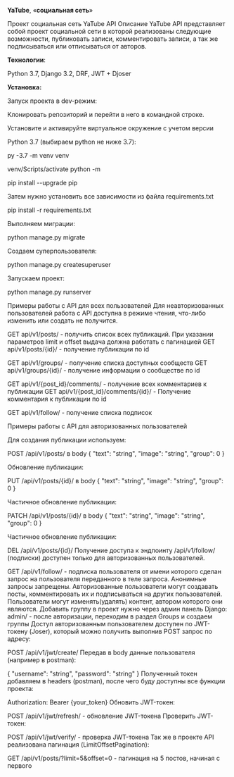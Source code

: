 **YaTube**, «**cоциальная сеть**»

Проект cоциальная сеть YaTube API Описание YaTube API представляет собой проект
социальной сети в которой реализованы следующие возможности, публиковать записи,
комментировать записи, а так же подписываться или отписываться от авторов.

**Технологии**:

Python 3.7, Django 3.2, DRF, JWT + Djoser

**Установка:**

Запуск проекта в dev-режим:

Клонировать репозиторий и перейти в него в командной строке.

Установите и активируйте виртуальное окружение c учетом версии

Python 3.7 (выбираем python не ниже 3.7):

py -3.7 -m venv venv

venv/Scripts/activate python -m

pip install --upgrade pip

Затем нужно установить все зависимости из файла requirements.txt

pip install -r requirements.txt

Выполняем миграции:

python manage.py migrate

Создаем суперпользователя:

python manage.py createsuperuser

Запускаем проект:

python manage.py runserver

Примеры работы с API для всех пользователей Для неавторизованных пользователей
работа с API доступна в режиме чтения, что-либо изменить или создать не
получится.

GET api/v1/posts/ - получить список всех публикаций. При указании параметров
limit и offset выдача должна работать с пагинацией GET api/v1/posts/{id}/ -
получение публикации по id

GET api/v1/groups/ - получение списка доступных сообществ GET
api/v1/groups/{id}/ - получение информации о сообществе по id

GET api/v1/{post_id}/comments/ - получение всех комментариев к публикации GET
api/v1/{post_id}/comments/{id}/ - Получение комментария к публикации по id

GET api/v1/follow/ - получение списка подписок

Примеры работы с API для авторизованных пользователей

Для создания публикации используем:

POST /api/v1/posts/ в body { "text": "string", "image": "string", "group": 0 }

Обновление публикации:

PUT /api/v1/posts/{id}/ в body { "text": "string", "image": "string", "group": 0
}

Частичное обновление публикации:

PATCH /api/v1/posts/{id}/ в body { "text": "string", "image": "string", "group":
0 }

Частичное обновление публикации:

DEL /api/v1/posts/{id}/ Получение доступа к эндпоинту /api/v1/follow/ (подписки)
доступен только для авторизованных пользователей.

GET /api/v1/follow/ - подписка пользователя от имени которого сделан запрос на
пользователя переданного в теле запроса. Анонимные запросы запрещены.
Авторизованные пользователи могут создавать посты, комментировать их и
подписываться на других пользователей. Пользователи могут изменять(удалять)
контент, автором которого они являются. Добавить группу в проект нужно через
админ панель Django: admin/ - после авторизации, переходим в раздел Groups и
создаем группы Доступ авторизованным пользователем доступен по JWT-токену
(Joser), который можно получить выполнив POST запрос по адресу:

POST /api/v1/jwt/create/ Передав в body данные пользователя (например в
postman):

{ "username": "string", "password": "string" } Полученный токен добавляем в
headers (postman), после чего буду доступны все функции проекта:

Authorization: Bearer {your_token} Обновить JWT-токен:

POST /api/v1/jwt/refresh/ - обновление JWT-токена Проверить JWT-токен:

POST /api/v1/jwt/verify/ - проверка JWT-токена Так же в проекте API реализована
пагинация (LimitOffsetPagination):

GET /api/v1/posts/?limit=5&offset=0 - пагинация на 5 постов, начиная с первого
